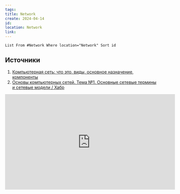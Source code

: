 ```yaml
---
tags: 
title: Network
create: 2024-04-14
id: 
location: Network
link:
---
```


```dataview
List From #Network Where location="Network" Sort id
```


## Источники

1. [Компьютерная сеть: что это, виды, основное назначение, компоненты](https://digitalocean.ru/n/chto-takoe-kompyuternaya-set)
2. [Основы компьютерных сетей. Тема №1. Основные сетевые термины и сетевые модели / Хабр](https://habr.com/ru/articles/307252/)


<iframe width="560" height="315" src="https://www.youtube.com/embed/videoseries?si=XjBO2Wrm8LJNa7h5&amp;list=PLtPJ9lKvJ4oiNMvYbOzCmWy6cRzYAh9B1" title="YouTube video player" frameborder="0" allow="accelerometer; autoplay; clipboard-write; encrypted-media; gyroscope; picture-in-picture; web-share" referrerpolicy="strict-origin-when-cross-origin" allowfullscreen></iframe>
